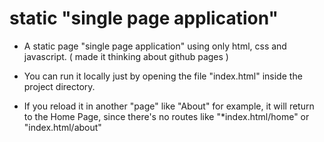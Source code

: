 # static "single page application"
- A static page "single page application" using only html, css and javascript. (  made it thinking about github pages )

- You can run it locally just by opening the file "index.html" inside the project directory.

- If you reload it in another "page" like "About" for example, it will return to the Home Page, since there's no routes like "*index.html/home"
  or "index.html/about"
